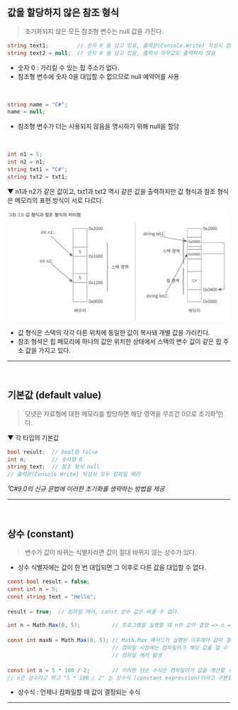 ## 값을 할당하지 않은 참조 형식
> 초기화되지 않은 모든 참조형 변수는 null 값을 가진다.

```csharp
string text1;         // 숫자 0 을 담고 있음, 출력문(Console.Write) 작성시 컴파일 에러
string text2 = null;  // 숫자 0 을 담고 있음, 출력시 아무값도 출력하지 않음
```
- 숫자 0 : 가리킬 수 있는 힙 주소가 없다.
- 참조형 변수에 숫자 0을 대입할 수 없으므로 null 예약어를 사용
<br>

```csharp
string name = "C#";
name = null;
```
- 참조형 변수가 더는 사용되지 않음을 명시하기 위해 null을 할당
<br>

```csharp
int n1 = 5;
int n2 = n1;
string txt1 = "C#";
string txt2 = txt1;
```
▼ n1과 n2가 같은 값이고, txt1과 txt2 역시 같은 값을 출력하지만 값 형식과 참조 형식은 메모리의 표현 방식이 서로 다르다.

<img src="./Images/3_6.png" width="700"/>

- 값 형식은 스택의 각각 다른 위치에 동일한 값이 복사돼 개별 값을 가리킨다.
- 참조 형셕은 힙 메모리에 하나의 값만 위치한 상태에서 스택의 변수 값이 같은 힙 주소 값을 가지고 있다.

****
<br>

## 기본값 (default value)
> 닷넷은 자료형에 대한 메모리를 할당하면 해당 영역을 무조건 0으로 초기화¹한다.

▼ 각 타입의 기본값
```csharp
bool result;  // bool형 false
int n;        // 숫자형 0
string text;  // 참조 형식 null
// 출력문(Console.Write) 작성시 모두 컴파일 에러
```

*¹C#9.0의 신규 문법에 이러한 초기화를 생략하는 방법을 제공*
****
<br>

## 상수 (constant)
> 변수가 값이 바뀌는 식별자라면 값이 절대 바뀌지 않는 상수가 있다.
- 상수 식별자에는 값이 한 번 대입되면 그 이후로 다른 값을 대입할 수 없다.

```csharp
const bool result = false;
const int n = 5;
const string text = "Hello";

result = true;  // 컴파일 에러, const 상수 값은 바꿀 수 없다.
```

```csharp
int n = Math.Max(0, 5);          // 프로그램을 실행할 때 n의 값이 결정 => n = 5

const int maxN = Math.Max(0, 5); // Math.Max 메서드가 실행된 이후에야 값이 결정되고,
                                 // 컴파일 시점에는 컴파일러가 해당 값을 알 수 없으므로
                                 // 컴파일 에러 발생

const int n = 5 * 100 / 2;       // 이러한 단순 수식은 컴파일러가 값을 계산할 수 있다.
// n은 상수라고 하고 "5 * 100 / 2" 는 상수식 (constant expression)이라고 구분할 수 있다.
```
- 상수식 : 언제나 캄파일할 때 값이 결정되는 수식

****
<br>
